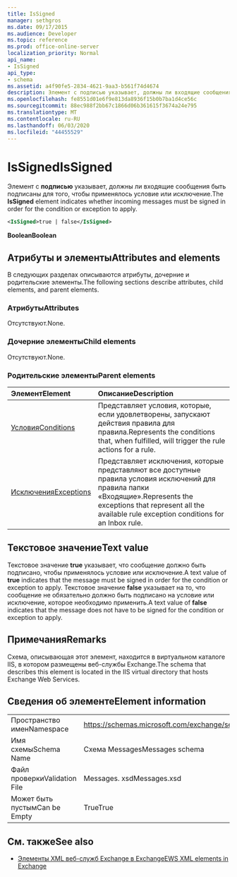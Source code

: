 ```yaml
---
title: IsSigned
manager: sethgros
ms.date: 09/17/2015
ms.audience: Developer
ms.topic: reference
ms.prod: office-online-server
localization_priority: Normal
api_name:
- IsSigned
api_type:
- schema
ms.assetid: a4f90fe5-2834-4621-9aa3-b561f74d4674
description: Элемент с подписью указывает, должны ли входящие сообщения быть подписаны для того, чтобы применялось условие или исключение.
ms.openlocfilehash: fe8551d01e6f9e813da8936f15b0b7ba1d4ce56c
ms.sourcegitcommit: 88ec988f2bb67c1866d06b361615f3674a24e795
ms.translationtype: MT
ms.contentlocale: ru-RU
ms.lasthandoff: 06/03/2020
ms.locfileid: "44455529"
---
```

# <a name="issigned"></a><span data-ttu-id="b2e59-103">IsSigned</span><span class="sxs-lookup"><span data-stu-id="b2e59-103">IsSigned</span></span>

<span data-ttu-id="b2e59-104">Элемент с **подписью** указывает, должны ли входящие сообщения быть подписаны для того, чтобы применялось условие или исключение.</span><span class="sxs-lookup"><span data-stu-id="b2e59-104">The **IsSigned** element indicates whether incoming messages must be signed in order for the condition or exception to apply.</span></span> 
  
```XML
<IsSigned>true | false</IsSigned>
```

 <span data-ttu-id="b2e59-105">**Boolean**</span><span class="sxs-lookup"><span data-stu-id="b2e59-105">**Boolean**</span></span>
## <a name="attributes-and-elements"></a><span data-ttu-id="b2e59-106">Атрибуты и элементы</span><span class="sxs-lookup"><span data-stu-id="b2e59-106">Attributes and elements</span></span>

<span data-ttu-id="b2e59-107">В следующих разделах описываются атрибуты, дочерние и родительские элементы.</span><span class="sxs-lookup"><span data-stu-id="b2e59-107">The following sections describe attributes, child elements, and parent elements.</span></span>
  
### <a name="attributes"></a><span data-ttu-id="b2e59-108">Атрибуты</span><span class="sxs-lookup"><span data-stu-id="b2e59-108">Attributes</span></span>

<span data-ttu-id="b2e59-109">Отсутствуют.</span><span class="sxs-lookup"><span data-stu-id="b2e59-109">None.</span></span>
  
### <a name="child-elements"></a><span data-ttu-id="b2e59-110">Дочерние элементы</span><span class="sxs-lookup"><span data-stu-id="b2e59-110">Child elements</span></span>

<span data-ttu-id="b2e59-111">Отсутствуют.</span><span class="sxs-lookup"><span data-stu-id="b2e59-111">None.</span></span>
  
### <a name="parent-elements"></a><span data-ttu-id="b2e59-112">Родительские элементы</span><span class="sxs-lookup"><span data-stu-id="b2e59-112">Parent elements</span></span>

|<span data-ttu-id="b2e59-113">**Элемент**</span><span class="sxs-lookup"><span data-stu-id="b2e59-113">**Element**</span></span>|<span data-ttu-id="b2e59-114">**Описание**</span><span class="sxs-lookup"><span data-stu-id="b2e59-114">**Description**</span></span>|
|:-----|:-----|
|[<span data-ttu-id="b2e59-115">Условия</span><span class="sxs-lookup"><span data-stu-id="b2e59-115">Conditions</span></span>](conditions.md) <br/> |<span data-ttu-id="b2e59-116">Представляет условия, которые, если удовлетворены, запускают действия правила для правила.</span><span class="sxs-lookup"><span data-stu-id="b2e59-116">Represents the conditions that, when fulfilled, will trigger the rule actions for a rule.</span></span>  <br/> |
|[<span data-ttu-id="b2e59-117">Исключения</span><span class="sxs-lookup"><span data-stu-id="b2e59-117">Exceptions</span></span>](exceptions.md) <br/> |<span data-ttu-id="b2e59-118">Представляет исключения, которые представляют все доступные правила условия исключений для правила папки «Входящие».</span><span class="sxs-lookup"><span data-stu-id="b2e59-118">Represents the exceptions that represent all the available rule exception conditions for an Inbox rule.</span></span>  <br/> |
   
## <a name="text-value"></a><span data-ttu-id="b2e59-119">Текстовое значение</span><span class="sxs-lookup"><span data-stu-id="b2e59-119">Text value</span></span>

<span data-ttu-id="b2e59-120">Текстовое значение **true** указывает, что сообщение должно быть подписано, чтобы применялось условие или исключение.</span><span class="sxs-lookup"><span data-stu-id="b2e59-120">A text value of **true** indicates that the message must be signed in order for the condition or exception to apply.</span></span> <span data-ttu-id="b2e59-121">Текстовое значение **false** указывает на то, что сообщение не обязательно должно быть подписано на условие или исключение, которое необходимо применить.</span><span class="sxs-lookup"><span data-stu-id="b2e59-121">A text value of **false** indicates that the message does not have to be signed for the condition or exception to apply.</span></span> 
  
## <a name="remarks"></a><span data-ttu-id="b2e59-122">Примечания</span><span class="sxs-lookup"><span data-stu-id="b2e59-122">Remarks</span></span>

<span data-ttu-id="b2e59-123">Схема, описывающая этот элемент, находится в виртуальном каталоге IIS, в котором размещены веб-службы Exchange.</span><span class="sxs-lookup"><span data-stu-id="b2e59-123">The schema that describes this element is located in the IIS virtual directory that hosts Exchange Web Services.</span></span>
  
## <a name="element-information"></a><span data-ttu-id="b2e59-124">Сведения об элементе</span><span class="sxs-lookup"><span data-stu-id="b2e59-124">Element information</span></span>

|||
|:-----|:-----|
|<span data-ttu-id="b2e59-125">Пространство имен</span><span class="sxs-lookup"><span data-stu-id="b2e59-125">Namespace</span></span>  <br/> |https://schemas.microsoft.com/exchange/services/2006/messages  <br/> |
|<span data-ttu-id="b2e59-126">Имя схемы</span><span class="sxs-lookup"><span data-stu-id="b2e59-126">Schema Name</span></span>  <br/> |<span data-ttu-id="b2e59-127">Схема Messages</span><span class="sxs-lookup"><span data-stu-id="b2e59-127">Messages schema</span></span>  <br/> |
|<span data-ttu-id="b2e59-128">Файл проверки</span><span class="sxs-lookup"><span data-stu-id="b2e59-128">Validation File</span></span>  <br/> |<span data-ttu-id="b2e59-129">Messages. xsd</span><span class="sxs-lookup"><span data-stu-id="b2e59-129">Messages.xsd</span></span>  <br/> |
|<span data-ttu-id="b2e59-130">Может быть пустым</span><span class="sxs-lookup"><span data-stu-id="b2e59-130">Can be Empty</span></span>  <br/> |<span data-ttu-id="b2e59-131">True</span><span class="sxs-lookup"><span data-stu-id="b2e59-131">True</span></span>  <br/> |
   
## <a name="see-also"></a><span data-ttu-id="b2e59-132">См. также</span><span class="sxs-lookup"><span data-stu-id="b2e59-132">See also</span></span>



- [<span data-ttu-id="b2e59-133">Элементы XML веб-служб Exchange в Exchange</span><span class="sxs-lookup"><span data-stu-id="b2e59-133">EWS XML elements in Exchange</span></span>](ews-xml-elements-in-exchange.md)

